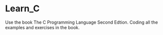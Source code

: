 # Learn_C
Use the book The C Programming Language Second Edtion.
Coding all the examples and exercises in the book. 
